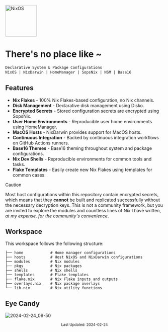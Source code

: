 [<img src="https://nixos.org/logo/nixos-logo-only-hires.png" width="100" alt="NixOS">](https://nixos.org)

# There's no place like ~

```ocaml
Declarative System & Package Configurations
NixOS | NixDarwin | HomeManager | SopsNix | NSM | Base16
```

## Features

- **Nix Flakes** - 100% Nix Flakes-based configuration, no Nix channels.
- **Disk Management** - Declarative disk management using Disko.
- **Encrypted Secrets** - Stored configuration secrets are encrypted using SopsNix.
- **User Home Environments** - Reproducible user home environments using HomeManager.
- **MacOS Hosts** - NixDarwin provides support for MacOS hosts.
- **Continuous Integration** - Backed by continuous integration workflows on GitHub Actions runners.
- **Base16 Themes** - Base16 theming throughout system and package configurations.
- **Nix Dev Shells** - Reproducible environments for common tools and tasks.
- **Flake Templates** - Easily create new Nix Flakes using templates for common cases.

> [!CAUTION]
> 
> Most host configurations within this repository contain encrypted secrets,
> which means that they **cannot** be built and replicated successfully without
> the necessary decryption keys. This is not a community framework, but you are
> invited to explore the modules and countless lines of Nix I have written, _at
> my expense, for the community's convenience_.

## Workspace

This workspace follows the following structure:

```
├── home            # Home manager configurations
├── hosts           # Host NixOS and NixDarwin configurations
├── modules         # Nix modules
├── pkgs            # Nix packages
├── shells          # Nix shells
├── templates       # Flake templates
├── flake.nix       # Nix Flake inputs and outputs
├── overlays.nix    # Nix package overlays
└── lib.nix         # Nix utility functions
```

## Eye Candy

![2024-02-24_09-50](https://github.com/dominicegginton/dotfiles/assets/28626241/658cfb6d-96aa-4692-ad0e-891c7a081a60)

<p align="center">
    <sub>Last Updated: 2024-02-24</sub>
</p>
